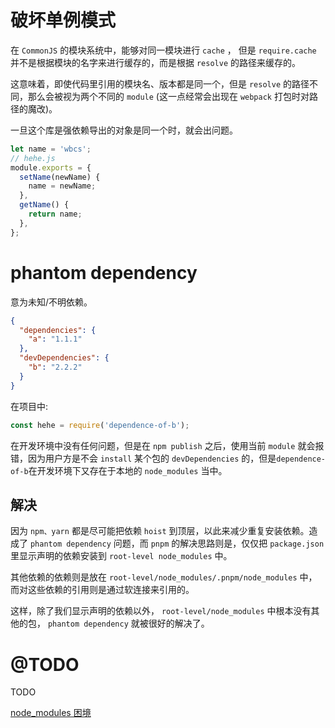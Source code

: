 # 破坏单例模式

在 `CommonJS` 的模块系统中，能够对同一模块进行 `cache` ， 但是 `require.cache` 并不是根据模块的名字来进行缓存的，而是根据 `resolve` 的路径来缓存的。

这意味着，即使代码里引用的模块名、版本都是同一个，但是 `resolve` 的路径不同，那么会被视为两个不同的 `module` (这一点经常会出现在 `webpack` 打包时对路径的魔改)。

一旦这个库是强依赖导出的对象是同一个时，就会出问题。

```js
let name = 'wbcs';
// hehe.js
module.exports = {
  setName(newName) {
    name = newName;
  },
  getName() {
    return name;
  },
};
```

# phantom dependency

意为未知/不明依赖。

```json
{
  "dependencies": {
    "a": "1.1.1"
  },
  "devDependencies": {
    "b": "2.2.2"
  }
}
```

在项目中:

```js
const hehe = require('dependence-of-b');
```

在开发环境中没有任何问题，但是在 `npm publish` 之后，使用当前 `module` 就会报错，因为用户方是不会 `install` 某个包的 `devDependencies` 的，但是`dependence-of-b`在开发环境下又存在于本地的 `node_modules` 当中。

## 解决

因为 `npm、yarn` 都是尽可能把依赖 `hoist` 到顶层，以此来减少重复安装依赖。造成了 `phantom dependency` 问题，而 `pnpm` 的解决思路则是，仅仅把 `package.json` 里显示声明的依赖安装到 `root-level node_modules` 中。

其他依赖的依赖则是放在 `root-level/node_modules/.pnpm/node_modules` 中，而对这些依赖的引用则是通过软连接来引用的。

这样，除了我们显示声明的依赖以外， `root-level/node_modules` 中根本没有其他的包， `phantom dependency` 就被很好的解决了。

# @TODO

TODO

[node_modules 困境](https://zhuanlan.zhihu.com/p/137535779)
